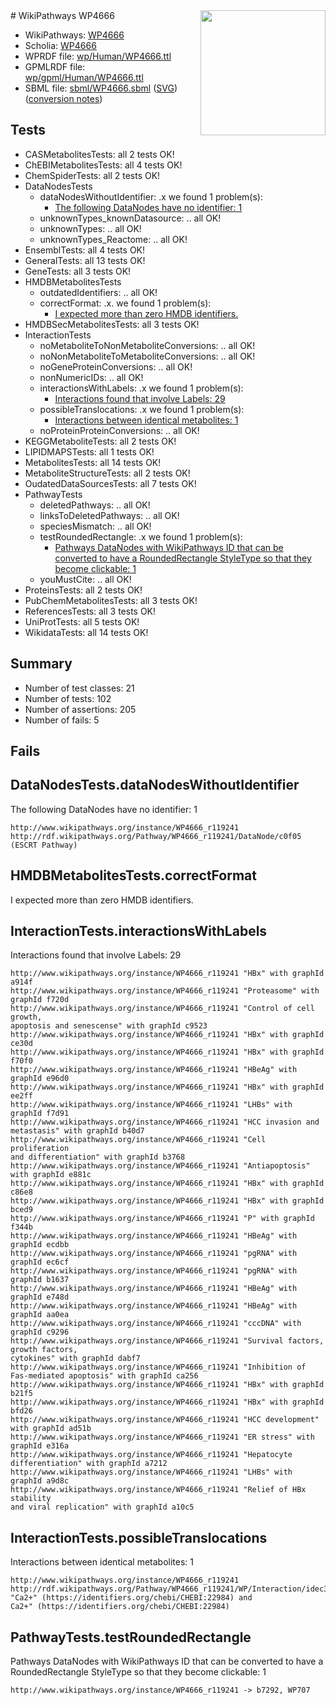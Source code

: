 <img style="float: right; width: 200px" src="../logo.png" />
# WikiPathways WP4666

* WikiPathways: [WP4666](https://identifiers.org/wikipathways:WP4666)
* Scholia: [WP4666](https://scholia.toolforge.org/wikipathways/WP4666)
* WPRDF file: [wp/Human/WP4666.ttl](../wp/Human/WP4666.ttl)
* GPMLRDF file: [wp/gpml/Human/WP4666.ttl](../wp/gpml/Human/WP4666.ttl)
* SBML file: [sbml/WP4666.sbml](../sbml/WP4666.sbml) ([SVG](../sbml/WP4666.svg)) ([conversion notes](../sbml/WP4666.txt))

## Tests
* CASMetabolitesTests: all 2 tests OK!
* ChEBIMetabolitesTests: all 4 tests OK!
* ChemSpiderTests: all 2 tests OK!
* DataNodesTests
    * dataNodesWithoutIdentifier: .x we found 1 problem(s):
        * [The following DataNodes have no identifier: 1](#d2d32fa0)
    * unknownTypes_knownDatasource: .. all OK!
    * unknownTypes: .. all OK!
    * unknownTypes_Reactome: .. all OK!
* EnsemblTests: all 4 tests OK!
* GeneralTests: all 13 tests OK!
* GeneTests: all 3 tests OK!
* HMDBMetabolitesTests
    * outdatedIdentifiers: .. all OK!
    * correctFormat: .x. we found 1 problem(s):
        * [I expected more than zero HMDB identifiers.](#ad154c1e)
* HMDBSecMetabolitesTests: all 3 tests OK!
* InteractionTests
    * noMetaboliteToNonMetaboliteConversions: .. all OK!
    * noNonMetaboliteToMetaboliteConversions: .. all OK!
    * noGeneProteinConversions: .. all OK!
    * nonNumericIDs: .. all OK!
    * interactionsWithLabels: .x we found 1 problem(s):
        * [Interactions found that involve Labels: 29](#fe97a8e0)
    * possibleTranslocations: .x we found 1 problem(s):
        * [Interactions between identical metabolites: 1](#d59038c4)
    * noProteinProteinConversions: .. all OK!
* KEGGMetaboliteTests: all 2 tests OK!
* LIPIDMAPSTests: all 1 tests OK!
* MetabolitesTests: all 14 tests OK!
* MetaboliteStructureTests: all 2 tests OK!
* OudatedDataSourcesTests: all 7 tests OK!
* PathwayTests
    * deletedPathways: .. all OK!
    * linksToDeletedPathways: .. all OK!
    * speciesMismatch: .. all OK!
    * testRoundedRectangle: .x we found 1 problem(s):
        * [Pathways DataNodes with WikiPathways ID that can be converted to have a RoundedRectangle StyleType so that they become clickable: 1](#9fbad3cb)
    * youMustCite: .. all OK!
* ProteinsTests: all 2 tests OK!
* PubChemMetabolitesTests: all 3 tests OK!
* ReferencesTests: all 3 tests OK!
* UniProtTests: all 5 tests OK!
* WikidataTests: all 14 tests OK!


## Summary

* Number of test classes: 21
* Number of tests: 102
* Number of assertions: 205
* Number of fails: 5

## Fails

<a name="d2d32fa0" />

## DataNodesTests.dataNodesWithoutIdentifier

The following DataNodes have no identifier: 1
```
http://www.wikipathways.org/instance/WP4666_r119241 http://rdf.wikipathways.org/Pathway/WP4666_r119241/DataNode/c0f05 (ESCRT Pathway)
```

<a name="ad154c1e" />

## HMDBMetabolitesTests.correctFormat

I expected more than zero HMDB identifiers.
<a name="fe97a8e0" />

## InteractionTests.interactionsWithLabels

Interactions found that involve Labels: 29
```
http://www.wikipathways.org/instance/WP4666_r119241 "HBx" with graphId a914f
http://www.wikipathways.org/instance/WP4666_r119241 "Proteasome" with graphId f720d
http://www.wikipathways.org/instance/WP4666_r119241 "Control of cell growth,
apoptosis and senescense" with graphId c9523
http://www.wikipathways.org/instance/WP4666_r119241 "HBx" with graphId ce30d
http://www.wikipathways.org/instance/WP4666_r119241 "HBx" with graphId f70f0
http://www.wikipathways.org/instance/WP4666_r119241 "HBeAg" with graphId e96d0
http://www.wikipathways.org/instance/WP4666_r119241 "HBx" with graphId ee2ff
http://www.wikipathways.org/instance/WP4666_r119241 "LHBs" with graphId f7d91
http://www.wikipathways.org/instance/WP4666_r119241 "HCC invasion and metastasis" with graphId b40d7
http://www.wikipathways.org/instance/WP4666_r119241 "Cell proliferation
and differentiation" with graphId b3768
http://www.wikipathways.org/instance/WP4666_r119241 "Antiapoptosis" with graphId e881c
http://www.wikipathways.org/instance/WP4666_r119241 "HBx" with graphId c86e8
http://www.wikipathways.org/instance/WP4666_r119241 "HBx" with graphId bced9
http://www.wikipathways.org/instance/WP4666_r119241 "P" with graphId f344b
http://www.wikipathways.org/instance/WP4666_r119241 "HBeAg" with graphId ecdbb
http://www.wikipathways.org/instance/WP4666_r119241 "pgRNA" with graphId ec6cf
http://www.wikipathways.org/instance/WP4666_r119241 "pgRNA" with graphId b1637
http://www.wikipathways.org/instance/WP4666_r119241 "HBeAg" with graphId e748d
http://www.wikipathways.org/instance/WP4666_r119241 "HBeAg" with graphId aa0ea
http://www.wikipathways.org/instance/WP4666_r119241 "cccDNA" with graphId c9296
http://www.wikipathways.org/instance/WP4666_r119241 "Survival factors,
growth factors,
cytokines" with graphId dabf7
http://www.wikipathways.org/instance/WP4666_r119241 "Inhibition of 
Fas-mediated apoptosis" with graphId ca256
http://www.wikipathways.org/instance/WP4666_r119241 "HBx" with graphId b21f5
http://www.wikipathways.org/instance/WP4666_r119241 "HBx" with graphId bfd26
http://www.wikipathways.org/instance/WP4666_r119241 "HCC development" with graphId ad51b
http://www.wikipathways.org/instance/WP4666_r119241 "ER stress" with graphId e316a
http://www.wikipathways.org/instance/WP4666_r119241 "Hepatocyte differentiation" with graphId a7212
http://www.wikipathways.org/instance/WP4666_r119241 "LHBs" with graphId a9d8c
http://www.wikipathways.org/instance/WP4666_r119241 "Relief of HBx stability
and viral replication" with graphId a10c5
```

<a name="d59038c4" />

## InteractionTests.possibleTranslocations

Interactions between identical metabolites: 1
```
http://www.wikipathways.org/instance/WP4666_r119241 http://rdf.wikipathways.org/Pathway/WP4666_r119241/WP/Interaction/idec3b054 "Ca2+" (https://identifiers.org/chebi/CHEBI:22984) and 
Ca2+" (https://identifiers.org/chebi/CHEBI:22984)
```

<a name="9fbad3cb" />

## PathwayTests.testRoundedRectangle

Pathways DataNodes with WikiPathways ID that can be converted to have a RoundedRectangle StyleType so that they become clickable: 1
```
http://www.wikipathways.org/instance/WP4666_r119241 -> b7292, WP707
 ```

